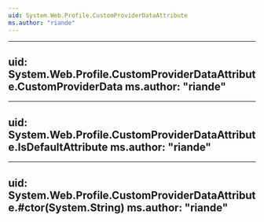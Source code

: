 ```yaml
---
uid: System.Web.Profile.CustomProviderDataAttribute
ms.author: "riande"
---
```


---
uid: System.Web.Profile.CustomProviderDataAttribute.CustomProviderData
ms.author: "riande"
---

---
uid: System.Web.Profile.CustomProviderDataAttribute.IsDefaultAttribute
ms.author: "riande"
---

---
uid: System.Web.Profile.CustomProviderDataAttribute.#ctor(System.String)
ms.author: "riande"
---
